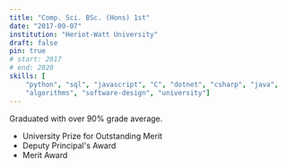 ```yaml
---
title: "Comp. Sci. BSc. (Hons) 1st"
date: "2017-09-07"
institution: "Heriot-Watt University"
draft: false
pin: true
# start: 2017
# end: 2020
skills: [
    "python", "sql", "javascript", "C", "dotnet", "csharp", "java",
    "algorithms", "software-design", "university"]
---
```


Graduated with over 90% grade average.

- University Prize for Outstanding Merit
- Deputy Principal's Award
- Merit Award
